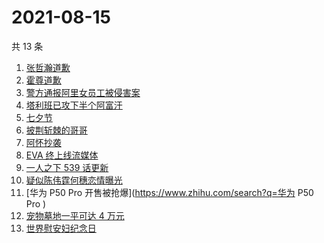 # 2021-08-15

共 13 条

<!-- BEGIN ZHIHUSEARCH -->
<!-- 最后更新时间 Sun Aug 15 2021 08:35:39 GMT+0800 (China Standard Time) -->
1. [张哲瀚道歉](https://www.zhihu.com/search?q=张哲瀚)
1. [霍尊道歉](https://www.zhihu.com/search?q=霍尊)
1. [警方通报阿里女员工被侵害案](https://www.zhihu.com/search?q=阿里女员工)
1. [塔利班已攻下半个阿富汗](https://www.zhihu.com/search?q=塔利班)
1. [七夕节](https://www.zhihu.com/search?q=七夕)
1. [披荆斩棘的哥哥](https://www.zhihu.com/search?q=披荆斩棘的哥哥)
1. [阿怀抄袭](https://www.zhihu.com/search?q=阿怀)
1. [EVA 终上线流媒体](https://www.zhihu.com/search?q=eva)
1. [一人之下 539 话更新](https://www.zhihu.com/search?q=一人之下)
1. [疑似陈伟霆何穗恋情曝光](https://www.zhihu.com/search?q=陈伟霆何穗)
1. [华为 P50 Pro 开售被抢爆](https://www.zhihu.com/search?q=华为 P50 Pro )
1. [宠物墓地一平可达 4 万元](https://www.zhihu.com/search?q=宠物墓地)
1. [世界慰安妇纪念日](https://www.zhihu.com/search?q=慰安妇纪念日)
<!-- END ZHIHUSEARCH -->
